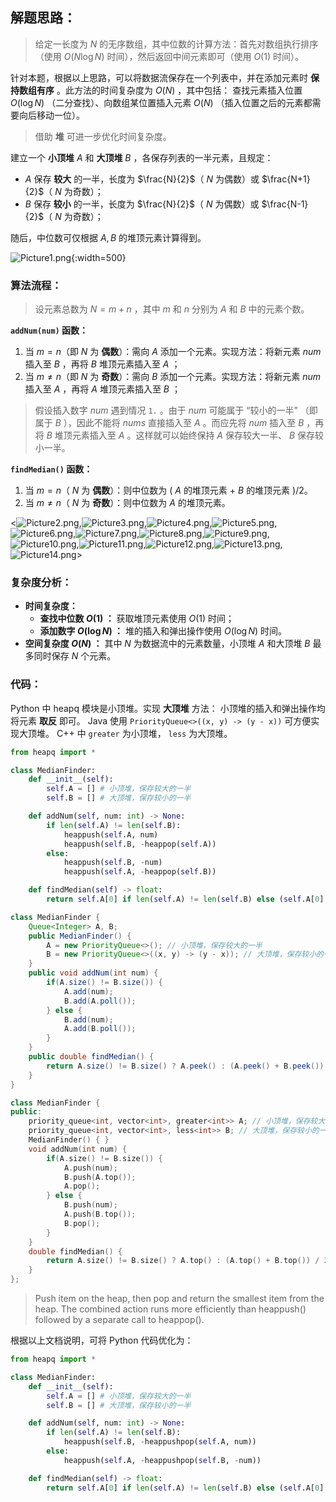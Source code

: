 ## 解题思路：

> 给定一长度为 $N$ 的无序数组，其中位数的计算方法：首先对数组执行排序（使用 $O(N \log N)$ 时间），然后返回中间元素即可（使用 $O(1)$ 时间）。

针对本题，根据以上思路，可以将数据流保存在一个列表中，并在添加元素时 **保持数组有序** 。此方法的时间复杂度为 $O(N)$ ，其中包括： 查找元素插入位置 $O(\log N)$ （二分查找）、向数组某位置插入元素 $O(N)$ （插入位置之后的元素都需要向后移动一位）。 

> 借助 **堆** 可进一步优化时间复杂度。

建立一个 **小顶堆** $A$ 和 **大顶堆** $B$ ，各保存列表的一半元素，且规定：

- $A$ 保存 **较大** 的一半，长度为 $\frac{N}{2}$（ $N$ 为偶数）或 $\frac{N+1}{2}$（ $N$ 为奇数）；
- $B$ 保存 **较小** 的一半，长度为 $\frac{N}{2}$（ $N$ 为偶数）或 $\frac{N-1}{2}$（ $N$ 为奇数）；

随后，中位数可仅根据 $A, B$ 的堆顶元素计算得到。

![Picture1.png](https://pic.leetcode-cn.com/bcfaca2b1920d2dd6bbb01aeff990698eb36d53830c38ed499ea3239a15296b3-Picture1.png){:width=500}

### 算法流程：

> 设元素总数为 $N = m + n$ ，其中 $m$ 和 $n$ 分别为 $A$ 和 $B$ 中的元素个数。

**`addNum(num)` 函数：**

1. 当 $m = n$（即 $N$ 为 **偶数**）：需向 $A$ 添加一个元素。实现方法：将新元素 $num$ 插入至 $B$ ，再将 $B$ 堆顶元素插入至 $A$ ；
2. 当 $m \ne n$（即 $N$ 为 **奇数**）：需向 $B$ 添加一个元素。实现方法：将新元素 $num$ 插入至 $A$ ，再将 $A$ 堆顶元素插入至 $B$ ；

> 假设插入数字 $num$ 遇到情况 `1.` 。由于 $num$ 可能属于 “较小的一半” （即属于 $B$ ），因此不能将 $nums$ 直接插入至 $A$ 。而应先将 $num$ 插入至 $B$ ，再将 $B$ 堆顶元素插入至 $A$ 。这样就可以始终保持 $A$ 保存较大一半、 $B$ 保存较小一半。

**`findMedian()` 函数：**

1. 当 $m = n$（ $N$ 为 **偶数**）：则中位数为 $($ $A$ 的堆顶元素 + $B$ 的堆顶元素 $)/2$。
2. 当 $m \ne n$（ $N$ 为 **奇数**）：则中位数为 $A$ 的堆顶元素。

<![Picture2.png](https://pic.leetcode-cn.com/d2592f943c0fd1eaa4e8a2c16480914907f1e9d2ba1f995e8f942d856178ed97-Picture2.png),![Picture3.png](https://pic.leetcode-cn.com/e9d88312332faa583069420df1e74a891f767d0bd2460c87b2ebe235b166e72f-Picture3.png),![Picture4.png](https://pic.leetcode-cn.com/afef056087d60ecc5c492c4c1443117ad6836cbf87fef3c619cfec876239a65e-Picture4.png),![Picture5.png](https://pic.leetcode-cn.com/74d154aa3bd575617860af2e90efb34cfe010ba375a94777859ae18944c49668-Picture5.png),![Picture6.png](https://pic.leetcode-cn.com/4ed9e5c760dd0d2a72cc64a3ee68c4b6809260a4fc1f6044be9c69ee726e8c84-Picture6.png),![Picture7.png](https://pic.leetcode-cn.com/88665d76d519800fb73c6bfca1ce4a5fb8b610ad2bb8098f482281b0c1aab6b4-Picture7.png),![Picture8.png](https://pic.leetcode-cn.com/6b0f054825e3a9cb2e311dc151cd98fbe18b0a5593845e3a31d8b72bcd49f48d-Picture8.png),![Picture9.png](https://pic.leetcode-cn.com/2cccae18c6e7c3ce1ebd07740ff95495ffbf27023895cac1ee00d7cdc45700c6-Picture9.png),![Picture10.png](https://pic.leetcode-cn.com/30da0e3c05ce2f6d191e638de344ef42f2b83eb69fc073ab1536c4f0abf1d2b3-Picture10.png),![Picture11.png](https://pic.leetcode-cn.com/68a1972bd8f51f8b042717a82f2984787729d8daec41f965e9a26f0adccd3a29-Picture11.png),![Picture12.png](https://pic.leetcode-cn.com/2a7e10fc49d6bd0a19f9cc4c8bb793eee8a8382fa0ef004de40fed3df96b4304-Picture12.png),![Picture13.png](https://pic.leetcode-cn.com/15969490140ba0d730443c13c019bbbf396478691a711cb5e59854ac9f06e5fc-Picture13.png),![Picture14.png](https://pic.leetcode-cn.com/d8d22df91c39ce03cdd43a814ebe5146c35087db9487afb2f45ed3a667ecbd98-Picture14.png)>

### 复杂度分析：

- **时间复杂度：**
  - **查找中位数 $O(1)$ ：** 获取堆顶元素使用 $O(1)$ 时间；
  - **添加数字 $O(\log N)$ ：** 堆的插入和弹出操作使用 $O(\log N)$ 时间。  
- **空间复杂度 $O(N)$ ：** 其中 $N$ 为数据流中的元素数量，小顶堆 $A$ 和大顶堆 $B$ 最多同时保存 $N$ 个元素。

### 代码：

Python 中 heapq 模块是小顶堆。实现 **大顶堆** 方法： 小顶堆的插入和弹出操作均将元素 **取反** 即可。
Java 使用 `PriorityQueue<>((x, y) -> (y - x))` 可方便实现大顶堆。
C++ 中 `greater` 为小顶堆， `less` 为大顶堆。

```Python []
from heapq import *

class MedianFinder:
    def __init__(self):
        self.A = [] # 小顶堆，保存较大的一半
        self.B = [] # 大顶堆，保存较小的一半

    def addNum(self, num: int) -> None:
        if len(self.A) != len(self.B):
            heappush(self.A, num)
            heappush(self.B, -heappop(self.A))
        else:
            heappush(self.B, -num)
            heappush(self.A, -heappop(self.B))

    def findMedian(self) -> float:
        return self.A[0] if len(self.A) != len(self.B) else (self.A[0] - self.B[0]) / 2.0
```

```Java []
class MedianFinder {
    Queue<Integer> A, B;
    public MedianFinder() {
        A = new PriorityQueue<>(); // 小顶堆，保存较大的一半
        B = new PriorityQueue<>((x, y) -> (y - x)); // 大顶堆，保存较小的一半
    }
    public void addNum(int num) {
        if(A.size() != B.size()) {
            A.add(num);
            B.add(A.poll());
        } else {
            B.add(num);
            A.add(B.poll());
        }
    }
    public double findMedian() {
        return A.size() != B.size() ? A.peek() : (A.peek() + B.peek()) / 2.0;
    }
}
```

```C++ []
class MedianFinder {
public:
    priority_queue<int, vector<int>, greater<int>> A; // 小顶堆，保存较大的一半
    priority_queue<int, vector<int>, less<int>> B; // 大顶堆，保存较小的一半
    MedianFinder() { }
    void addNum(int num) {
        if(A.size() != B.size()) {
            A.push(num);
            B.push(A.top());
            A.pop();
        } else {
            B.push(num);
            A.push(B.top());
            B.pop();
        }
    }
    double findMedian() {
        return A.size() != B.size() ? A.top() : (A.top() + B.top()) / 2.0;
    }
};
```

> Push item on the heap, then pop and return the smallest item from the heap. The combined action runs more efficiently than heappush() followed by a separate call to heappop().

根据以上文档说明，可将 Python 代码优化为：

```Python []
from heapq import *

class MedianFinder:
    def __init__(self):
        self.A = [] # 小顶堆，保存较大的一半
        self.B = [] # 大顶堆，保存较小的一半

    def addNum(self, num: int) -> None:
        if len(self.A) != len(self.B):
            heappush(self.B, -heappushpop(self.A, num))
        else:
            heappush(self.A, -heappushpop(self.B, -num))

    def findMedian(self) -> float:
        return self.A[0] if len(self.A) != len(self.B) else (self.A[0] - self.B[0]) / 2.0
```
